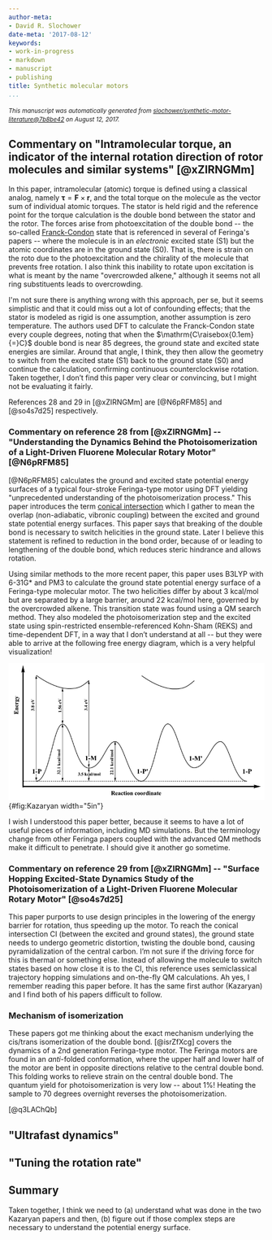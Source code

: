 ```yaml
---
author-meta:
- David R. Slochower
date-meta: '2017-08-12'
keywords:
- work-in-progress
- markdown
- manuscript
- publishing
title: Synthetic molecular motors
...
```


<small><em>
This manuscript was automatically generated
from [slochower/synthetic-motor-literature@7b8be42](https://github.com/slochower/synthetic-motor-literature/tree/7b8be428b1098c82a451060a3dba379e934b3e24)
on August 12, 2017.
</em></small>


## Commentary on "Intramolecular torque, an indicator of the internal rotation direction of rotor molecules and similar systems" [@xZIRNGMm]

In this paper, intramolecular (atomic) torque is defined using a classical analog, namely $\mathbf{\tau} = \mathbf{F} \times \mathbf{r}$, and the total torque on the molecule as the vector sum of individual atomic torques.
The stator is held rigid and the reference point for the torque calculation is the double bond between the stator and the rotor.
The forces arise from photoexcitation of the double bond -- the so-called [Franck-Condon](https://en.wikipedia.org/wiki/Franck%E2%80%93Condon_principle) state that is referenced in several of Feringa's papers -- where the molecule is in an *electronic* excited state (S1) but the atomic coordinates are in the ground state (S0).
That is, there is strain on the roto due to the photoexcitation and the chirality of the molecule that prevents free rotation.
I also think this inability to rotate upon excitation is what is meant by the name "overcrowded alkene," although it seems not all ring substituents leads to overcrowding.

I'm not sure there is anything wrong with this approach, per se, but it seems simplistic and that it could miss out a lot of confounding effects; that the stator is modeled as rigid is one assumption, another assumption is zero temperature.
The authors used DFT to calculate the Franck-Condon state every couple degrees, noting that when the $\mathrm{C\raisebox{0.1em}{=}C}$ double bond is near 85 degrees, the ground state and excited state energies are similar.
Around that angle, I think, they then allow the geometry to switch from the excited state (S1) back to the ground state (S0) and continue the calculation, confirming continuous counterclockwise rotation.
Taken together, I don’t find this paper very clear or convincing, but I might not be evaluating it fairly.

References 28 and 29 in [@xZIRNGMm] are [@N6pRFM85] and [@so4s7d25] respectively.

### Commentary on reference 28 from [@xZIRNGMm] -- "Understanding the Dynamics Behind the Photoisomerization of a Light-Driven Fluorene Molecular Rotary Motor" [@N6pRFM85]
[@N6pRFM85] calculates the ground and excited state potential energy surfaces of a typical four-stroke Feringa-type motor using DFT yielding "unprecedented understanding of the photoisomerization process."
This paper introduces the term [conical intersection](https://en.wikipedia.org/wiki/Conical_intersection) which I gather to mean the overlap (non-adiabatic, vibronic coupling) between the excited and ground state potential energy surfaces.
This paper says that breaking of the double bond is necessary to switch helicities in the ground state.
Later I believe this statement is refined to reduction in the bond order, because of or leading to lengthening of the double bond, which reduces steric hindrance and allows rotation.

Using similar methods to the more recent paper, this paper uses B3LYP with 6-31G* and PM3 to calculate the ground state potential energy surface of a Feringa-type molecular motor.
The two helicities differ by about 3 kcal/mol but are separated by a large barrier, around 22 kcal/mol here, governed by the overcrowded alkene. This transition state was found using a QM search method.
They also modeled the photoisomerization step and the excited state using spin-restricted ensemble-referenced Kohn-Sham (REKS) and time-dependent DFT, in a way that I don’t understand at all -- but they were able to arrive at the following free energy diagram, which is a very helpful visualization!

![The ground and excited state potential energy surfaces calculated in [@N6pRFM85]. 1 eV = 23 kcal/mol. One curious note is that this drawing suggests the most stable conformation in the excited state is in between the two helicities.](images/Kazaryan-2010-Scheme-3.png){#fig:Kazaryan width="5in"}

I wish I understood this paper better, because it seems to have a lot of useful pieces of information, including MD simulations.
But the terminology change from other Feringa papers coupled with the advanced QM methods make it difficult to penetrate. I should give it another go sometime.


### Commentary on reference 29 from [@xZIRNGMm] -- "Surface Hopping Excited-State Dynamics Study of the Photoisomerization of a Light-Driven Fluorene Molecular Rotary Motor" [@so4s7d25]
This paper purports to use design principles in the lowering of the energy barrier for rotation, thus speeding up the motor.
To reach the conical intersection CI (between the excited and ground states), the ground state needs to undergo geometric distortion, twisting the double bond, causing pyramidalization of the central carbon.
I’m not sure if the driving force for this is thermal or something else.
Instead of allowing the molecule to switch states based on how close it is to the CI, this reference uses semiclassical trajectory hopping simulations and on-the-fly QM calculations.
Ah yes, I remember reading this paper before.
It has the same first author (Kazaryan) and I find both of his papers difficult to follow.

### Mechanism of isomerization
These papers got me thinking about the exact mechanism underlying the cis/trans isomerization of the double bond.
[@isrZfXcg] covers the dynamics of a 2nd generation Feringa-type motor.
The Feringa motors are found in an *anti*-folded conformation, where the upper half and lower half of the motor are bent in opposite directions relative to the central double bond.
This folding works to relieve strain on the central double bond.
The quantum yield for photoisomerization is very low -- about 1%!
Heating the sample to 70 degrees overnight reverses the photoisomerization.


[@q3LAChQb]

## "Ultrafast dynamics"

## "Tuning the rotation rate"

## Summary
Taken together, I think we need to (a) understand what was done in the two Kazaryan papers and then, (b) figure out if those complex steps are necessary to understand the potential energy surface.